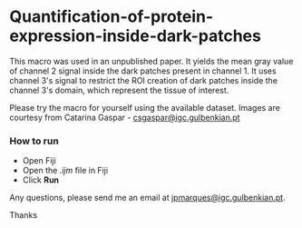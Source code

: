 # Quantification-of-protein-expression-inside-dark-patches

This macro was used in an unpublished paper. It yields the mean gray value of channel 2 signal inside the dark patches present in channel 1. It uses channel 3's signal to restrict the ROI creation of dark patches inside the channel 3's domain, which represent the tissue of interest.

Please try the macro for yourself using the available dataset. Images are courtesy from Catarina Gaspar - csgaspar@igc.gulbenkian.pt

### How to run
- Open Fiji
- Open the *.ijm* file in Fiji
- Click **Run**

Any questions, please send me an email at jpmarques@igc.gulbenkian.pt.

Thanks
